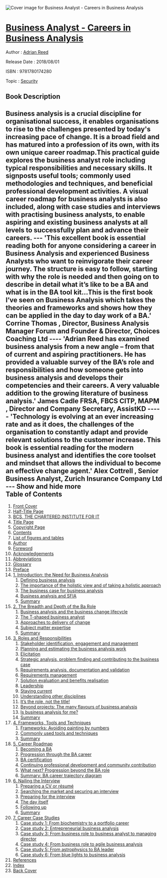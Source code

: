 ![Cover image for Business Analyst - Careers in Business Analysis](https://imgdetail.ebookreading.net/cover/cover/security/EB9781780174280.jpg)

[Business Analyst - Careers in Business Analysis](https://ebookreading.net/view/book/Business+Analyst+-+Careers+in+Business+Analysis-EB9781780174280_1.html "Business Analyst - Careers in Business Analysis")
====================================================================================================================

Author : [Adrian Reed](https://ebookreading.net/search/author/Adrian+Reed)

Release Date : 2018/08/01

ISBN : 9781780174280

Topic : [Security](https://ebookreading.net/search/category/security)

Book Description
-----------------

 Business analysis is a crucial discipline for organisational success, it enables organisations to rise to the challenges presented by today's increasing pace of change. It is a broad field and has matured into a profession of its own, with its own unique career roadmap.This practical guide explores the business analyst role including typical responsibilities and necessary skills. It signposts useful tools; commonly used methodologies and techniques, and beneficial professional development activities. A visual career roadmap for business analysts is also included, along with case studies and interviews with practising business analysts, to enable aspiring and existing business analysts at all levels to successfully plan and advance their careers. ---    'This excellent book is essential reading both for anyone considering a career in Business Analysis and experienced Business Analysts who want to reinvigorate their career journey. The structure is easy to follow, starting with why the role is needed and then going on to describe in detail what it&#8217;s like to be a BA and what is in the BA tool kit...This is the first book I&#8217;ve seen on Business Analysis which takes the theories and frameworks and shows how they can be applied in the day to day work of a BA.' Corrine Thomas , Director, Business Analysis Manager Forum and Founder & Director, Choices Coaching Ltd  ----  'Adrian Reed has examined business analysis from a new angle &#8211; from that of current and aspiring practitioners. He has provided a valuable survey of the BA&#8217;s role and responsibilities and how someone gets into business analysis and develops their competencies and their careers. A very valuable addition to the growing literature of business analysis.' James Cadle FRSA, FBCS CITP, MAPM , Director and Company Secretary, AssistKD -----   'Technology is evolving at an ever increasing rate and as it does, the challenges of the organisation to constantly adapt and provide relevant solutions to the customer increase. This book is essential reading for the modern business analyst and identifies the core toolset and mindset that allows the individual to become an effective change agent.' Alex Cottrell , Senior Business Analyst, Zurich Insurance Company Ltd ---        Show and hide more                
Table of Contents
-----------------

1. [Front Cover](https://ebookreading.net/view/book/Business+Analyst+-+Careers+in+Business+Analysis-EB9781780174280_1.html)
1. [Half-Title Page](https://ebookreading.net/view/book/Business+Analyst+-+Careers+in+Business+Analysis-EB9781780174280_3.html)
1. [BCS, THE CHARTERED INSTITUTE FOR IT](https://ebookreading.net/view/book/Business+Analyst+-+Careers+in+Business+Analysis-EB9781780174280_4.html)
1. [Title Page](https://ebookreading.net/view/book/Business+Analyst+-+Careers+in+Business+Analysis-EB9781780174280_5.html)
1. [Copyright Page](https://ebookreading.net/view/book/Business+Analyst+-+Careers+in+Business+Analysis-EB9781780174280_6.html)
1. [Contents](https://ebookreading.net/view/book/Business+Analyst+-+Careers+in+Business+Analysis-EB9781780174280_7.html#h1)
1. [List of figures and tables](https://ebookreading.net/view/book/Business+Analyst+-+Careers+in+Business+Analysis-EB9781780174280_8.html#h2)
1. [Author](https://ebookreading.net/view/book/Business+Analyst+-+Careers+in+Business+Analysis-EB9781780174280_9.html#h3)
1. [Foreword](https://ebookreading.net/view/book/Business+Analyst+-+Careers+in+Business+Analysis-EB9781780174280_10.html#h4)
1. [Acknowledgements](https://ebookreading.net/view/book/Business+Analyst+-+Careers+in+Business+Analysis-EB9781780174280_11.html#h5)
1. [Abbreviations](https://ebookreading.net/view/book/Business+Analyst+-+Careers+in+Business+Analysis-EB9781780174280_12.html#h6)
1. [Glossary](https://ebookreading.net/view/book/Business+Analyst+-+Careers+in+Business+Analysis-EB9781780174280_13.html#h7)
1. [Preface](https://ebookreading.net/view/book/Business+Analyst+-+Careers+in+Business+Analysis-EB9781780174280_14.html#h8)
1. [1. Introduction: the Need for Business Analysis](https://ebookreading.net/view/book/Business+Analyst+-+Careers+in+Business+Analysis-EB9781780174280_15.html#h9)
    1. [Defining business analysis](https://ebookreading.net/view/book/Business+Analyst+-+Careers+in+Business+Analysis-EB9781780174280_15.html#h10)
    1. [The importance of the holistic view and of taking a holistic approach](https://ebookreading.net/view/book/Business+Analyst+-+Careers+in+Business+Analysis-EB9781780174280_15.html#h11)
    1. [The business case for business analysis](https://ebookreading.net/view/book/Business+Analyst+-+Careers+in+Business+Analysis-EB9781780174280_15.html#h12)
    1. [Business analysis and SFIA](https://ebookreading.net/view/book/Business+Analyst+-+Careers+in+Business+Analysis-EB9781780174280_15.html#h13)
    1. [Summary](https://ebookreading.net/view/book/Business+Analyst+-+Careers+in+Business+Analysis-EB9781780174280_15.html#h14)
1. [2. The Breadth and Depth of the Ba Role](https://ebookreading.net/view/book/Business+Analyst+-+Careers+in+Business+Analysis-EB9781780174280_16.html#h15)
    1. [Business analysis and the business change lifecycle](https://ebookreading.net/view/book/Business+Analyst+-+Careers+in+Business+Analysis-EB9781780174280_16.html#h16)
    1. [The T-shaped business analyst](https://ebookreading.net/view/book/Business+Analyst+-+Careers+in+Business+Analysis-EB9781780174280_16.html#h17)
    1. [Approaches to delivery of change](https://ebookreading.net/view/book/Business+Analyst+-+Careers+in+Business+Analysis-EB9781780174280_16.html#h18)
    1. [Subject matter expertise](https://ebookreading.net/view/book/Business+Analyst+-+Careers+in+Business+Analysis-EB9781780174280_16.html#h19)
    1. [Summary](https://ebookreading.net/view/book/Business+Analyst+-+Careers+in+Business+Analysis-EB9781780174280_16.html#h20)
1. [3. Roles and Responsibilities](https://ebookreading.net/view/book/Business+Analyst+-+Careers+in+Business+Analysis-EB9781780174280_17.html#h21)
    1. [Stakeholder identification, engagement and management](https://ebookreading.net/view/book/Business+Analyst+-+Careers+in+Business+Analysis-EB9781780174280_17.html#h22)
    1. [Planning and estimating the business analysis work](https://ebookreading.net/view/book/Business+Analyst+-+Careers+in+Business+Analysis-EB9781780174280_17.html#h23)
    1. [Elicitation](https://ebookreading.net/view/book/Business+Analyst+-+Careers+in+Business+Analysis-EB9781780174280_17.html#h24)
    1. [Strategic analysis, problem finding and contributing to the business case](https://ebookreading.net/view/book/Business+Analyst+-+Careers+in+Business+Analysis-EB9781780174280_17.html#h25)
    1. [Requirements analysis, documentation and validation](https://ebookreading.net/view/book/Business+Analyst+-+Careers+in+Business+Analysis-EB9781780174280_17.html#h26)
    1. [Requirements management](https://ebookreading.net/view/book/Business+Analyst+-+Careers+in+Business+Analysis-EB9781780174280_17.html#h27)
    1. [Solution evaluation and benefits realisation](https://ebookreading.net/view/book/Business+Analyst+-+Careers+in+Business+Analysis-EB9781780174280_17.html#h28)
    1. [Leadership](https://ebookreading.net/view/book/Business+Analyst+-+Careers+in+Business+Analysis-EB9781780174280_17.html#h29)
    1. [Staying current](https://ebookreading.net/view/book/Business+Analyst+-+Careers+in+Business+Analysis-EB9781780174280_17.html#h30)
    1. [Understanding other disciplines](https://ebookreading.net/view/book/Business+Analyst+-+Careers+in+Business+Analysis-EB9781780174280_17.html#h31)
    1. [It’s the role, not the title!](https://ebookreading.net/view/book/Business+Analyst+-+Careers+in+Business+Analysis-EB9781780174280_17.html#h32)
    1. [Beyond projects: The many flavours of business analysis](https://ebookreading.net/view/book/Business+Analyst+-+Careers+in+Business+Analysis-EB9781780174280_17.html#h33)
    1. [Is business analysis for me?](https://ebookreading.net/view/book/Business+Analyst+-+Careers+in+Business+Analysis-EB9781780174280_17.html#h34)
    1. [Summary](https://ebookreading.net/view/book/Business+Analyst+-+Careers+in+Business+Analysis-EB9781780174280_17.html#h35)
1. [4. Frameworks, Tools and Techniques](https://ebookreading.net/view/book/Business+Analyst+-+Careers+in+Business+Analysis-EB9781780174280_18.html#h36)
    1. [Frameworks: Avoiding painting by numbers](https://ebookreading.net/view/book/Business+Analyst+-+Careers+in+Business+Analysis-EB9781780174280_18.html#h37)
    1. [Commonly used tools and techniques](https://ebookreading.net/view/book/Business+Analyst+-+Careers+in+Business+Analysis-EB9781780174280_18.html#h38)
    1. [Summary](https://ebookreading.net/view/book/Business+Analyst+-+Careers+in+Business+Analysis-EB9781780174280_18.html#h39)
1. [5. Career Roadmap](https://ebookreading.net/view/book/Business+Analyst+-+Careers+in+Business+Analysis-EB9781780174280_19.html#h40)
    1. [Becoming a BA](https://ebookreading.net/view/book/Business+Analyst+-+Careers+in+Business+Analysis-EB9781780174280_19.html#h41)
    1. [Progression through the BA career](https://ebookreading.net/view/book/Business+Analyst+-+Careers+in+Business+Analysis-EB9781780174280_19.html#h42)
    1. [BA certification](https://ebookreading.net/view/book/Business+Analyst+-+Careers+in+Business+Analysis-EB9781780174280_19.html#h43)
    1. [Continuing professional development and community contribution](https://ebookreading.net/view/book/Business+Analyst+-+Careers+in+Business+Analysis-EB9781780174280_19.html#h44)
    1. [What next? Progression beyond the BA role](https://ebookreading.net/view/book/Business+Analyst+-+Careers+in+Business+Analysis-EB9781780174280_19.html#h45)
    1. [Summary: BA career trajectory diagram](https://ebookreading.net/view/book/Business+Analyst+-+Careers+in+Business+Analysis-EB9781780174280_19.html#h46)
1. [6. Nailing the Interview](https://ebookreading.net/view/book/Business+Analyst+-+Careers+in+Business+Analysis-EB9781780174280_20.html#h47)
    1. [Preparing a CV or résumé](https://ebookreading.net/view/book/Business+Analyst+-+Careers+in+Business+Analysis-EB9781780174280_20.html#h48)
    1. [Searching the market and securing an interview](https://ebookreading.net/view/book/Business+Analyst+-+Careers+in+Business+Analysis-EB9781780174280_20.html#h49)
    1. [Preparing for the interview](https://ebookreading.net/view/book/Business+Analyst+-+Careers+in+Business+Analysis-EB9781780174280_20.html#h50)
    1. [The day itself](https://ebookreading.net/view/book/Business+Analyst+-+Careers+in+Business+Analysis-EB9781780174280_20.html#h51)
    1. [Following up](https://ebookreading.net/view/book/Business+Analyst+-+Careers+in+Business+Analysis-EB9781780174280_20.html#h52)
    1. [Summary](https://ebookreading.net/view/book/Business+Analyst+-+Careers+in+Business+Analysis-EB9781780174280_20.html#h53)
1. [7. Career Case Studies](https://ebookreading.net/view/book/Business+Analyst+-+Careers+in+Business+Analysis-EB9781780174280_21.html#h54)
    1. [Case study 1: From biochemistry to a portfolio career](https://ebookreading.net/view/book/Business+Analyst+-+Careers+in+Business+Analysis-EB9781780174280_21.html#h55)
    1. [Case study 2: Entrepreneurial business analysis](https://ebookreading.net/view/book/Business+Analyst+-+Careers+in+Business+Analysis-EB9781780174280_21.html#h56)
    1. [Case study 3: From business role to business analyst to managing director](https://ebookreading.net/view/book/Business+Analyst+-+Careers+in+Business+Analysis-EB9781780174280_21.html#h57)
    1. [Case study 4: From business role to agile business analysis](https://ebookreading.net/view/book/Business+Analyst+-+Careers+in+Business+Analysis-EB9781780174280_21.html#h58)
    1. [Case study 5: From astrophysics to BA leader](https://ebookreading.net/view/book/Business+Analyst+-+Careers+in+Business+Analysis-EB9781780174280_21.html#h59)
    1. [Case study 6: From blue lights to business analysis](https://ebookreading.net/view/book/Business+Analyst+-+Careers+in+Business+Analysis-EB9781780174280_21.html#h60)
1. [References](https://ebookreading.net/view/book/Business+Analyst+-+Careers+in+Business+Analysis-EB9781780174280_22.html#h61)
1. [Index](https://ebookreading.net/view/book/Business+Analyst+-+Careers+in+Business+Analysis-EB9781780174280_23.html#h62)
1. [Back Cover](https://ebookreading.net/view/book/Business+Analyst+-+Careers+in+Business+Analysis-EB9781780174280_24.html)
